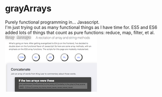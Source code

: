 # grayArrays
Purely functional programming in... Javascript. <br> 
I'm just trying out as many functional things as I have time for.  ES5 and ES6 added lots of things that count as pure functions: reduce, map, filter, et al.
![Screenshot of Gray Arrays](https://github.com/atom-box/grayArrays/blob/master/gray.png)

